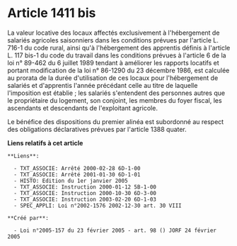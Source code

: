 # Article 1411 bis

La valeur locative des locaux affectés exclusivement à l'hébergement de salariés agricoles saisonniers dans les conditions
prévues par l'article L. 716-1 du code rural, ainsi qu'à l'hébergement des apprentis définis à l'article L. 117 bis-1 du code
du travail dans les conditions prévues à l'article 6 de la loi n° 89-462 du 6 juillet 1989 tendant à améliorer les rapports
locatifs et portant modification de la loi n° 86-1290 du 23 décembre 1986, est calculée au prorata de la durée d'utilisation
de ces locaux pour l'hébergement de salariés et d'apprentis l'année précédant celle au titre de laquelle l'imposition est
établie ; les salariés s'entendent des personnes autres que le propriétaire du logement, son conjoint, les membres du foyer
fiscal, les ascendants et descendants de l'exploitant agricole.

Le bénéfice des dispositions du premier alinéa est subordonné au respect des obligations déclaratives prévues par l'article
1388 quater.

**Liens relatifs à cet article**

	**Liens**:

	  - TXT_ASSOCIE: Arrêté 2000-02-28 6D-1-00
	  - TXT_ASSOCIE: Arrêté 2001-01-30 6D-1-01
	  - HISTO: Edition du 1er janvier 2005
	  - TXT_ASSOCIE: Instruction 2000-01-12 5B-1-00
	  - TXT_ASSOCIE: Instruction 2000-10-30 6D-3-00
	  - TXT_ASSOCIE: Instruction 2003-02-20 6D-1-03
	  - SPEC_APPLI: Loi n°2002-1576 2002-12-30 art. 30 VIII

	**Créé par**:

	  - Loi n°2005-157 du 23 février 2005 - art. 98 () JORF 24 février 2005
